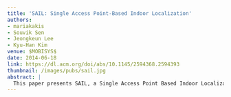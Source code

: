 ```yaml
---
title: 'SAIL: Single Access Point-Based Indoor Localization'
authors: 
- mariakakis
- Souvik Sen
- Jeongkeun Lee
- Kyu-Han Kim
venue: $MOBISYS$
date: 2014-06-18
link: https://dl.acm.org/doi/abs/10.1145/2594368.2594393
thumbnail: /images/pubs/sail.jpg
abstract: |
  This paper presents SAIL, a Single Access Point Based Indoor Localization system. Although there have been advances in WiFi-based positioning techniques, we find that existing solutions either require a dense deployment of access points (APs), manual fingerprinting, energy hungry WiFi scanning, or sophisticated AP hardware. We design SAIL using a single commodity WiFi AP to avoid these restrictions. SAIL computes the distance between the client and an AP using the propagation delay of the signal traversing between the two, combines the distance with smartphone dead-reckoning techniques, and employs geometric methods to ultimately yield the client's location using a single AP. SAIL combines physical layer (PHY) information and human motion to compute the propagation delay of the direct path by itself, eliminating the adverse effect of multipath and yielding sub-meter distance estimation accuracy. Furthermore, SAIL systematically addresses some of the common challenges towards dead-reckoning using smartphone sensors and achieves 2-5x accuracy improvements over existing techniques. We have implemented SAIL on commodity wireless APs and smartphones. Evaluation in a large-scale enterprise environment with 10 mobile users demonstrates that SAIL can capture the user's location with a mean error of 2.3m using just a single AP.
---
```

